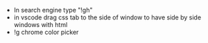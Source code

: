 - In search engine type "!gh"
- in vscode drag css tab to the side of window to have side by side windows with html
- !g chrome color picker